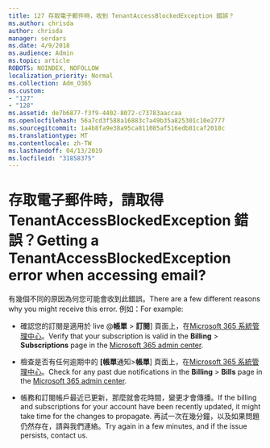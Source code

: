 ```yaml
---
title: 127 存取電子郵件時，收到 TenantAccessBlockedException 錯誤？
ms.author: chrisda
author: chrisda
manager: serdars
ms.date: 4/9/2018
ms.audience: Admin
ms.topic: article
ROBOTS: NOINDEX, NOFOLLOW
localization_priority: Normal
ms.collection: Adm_O365
ms.custom:
- "127"
- "128"
ms.assetid: de7b6877-f3f9-4402-8072-c73783aaccaa
ms.openlocfilehash: 56a7cd3f588a16883c7a49b35a825301c10e2777
ms.sourcegitcommit: 1a4b8fa9e38a95ca811085af516edb81caf2018c
ms.translationtype: MT
ms.contentlocale: zh-TW
ms.lasthandoff: 04/13/2019
ms.locfileid: "31858375"
---
```

# <a name="getting-a-tenantaccessblockedexception-error-when-accessing-email"></a><span data-ttu-id="68432-102">存取電子郵件時，請取得 TenantAccessBlockedException 錯誤？</span><span class="sxs-lookup"><span data-stu-id="68432-102">Getting a TenantAccessBlockedException error when accessing email?</span></span>

<span data-ttu-id="68432-103">有幾個不同的原因為何您可能會收到此錯誤。</span><span class="sxs-lookup"><span data-stu-id="68432-103">There are a few different reasons why you might receive this error.</span></span> <span data-ttu-id="68432-104">例如：</span><span class="sxs-lookup"><span data-stu-id="68432-104">For example:</span></span>

- <span data-ttu-id="68432-105">確認您的訂閱是適用於 live @**帳單** \> **訂閱**] 頁面上，在[Microsoft 365 系統管理中心](https://portal.office.com/adminportal/home#/subscriptions)。</span><span class="sxs-lookup"><span data-stu-id="68432-105">Verify that your subscription is valid in the **Billing** \> **Subscriptions** page in the [Microsoft 365 admin center](https://portal.office.com/adminportal/home#/subscriptions).</span></span>

- <span data-ttu-id="68432-106">檢查是否有任何逾期中的 **[帳單**通知\>**帳單**] 頁面上，在[Microsoft 365 系統管理中心](https://portal.office.com/adminportal/home#/billoverview)。</span><span class="sxs-lookup"><span data-stu-id="68432-106">Check for any past due notifications in the **Billing** \> **Bills** page in the [Microsoft 365 admin center](https://portal.office.com/adminportal/home#/billoverview).</span></span>

- <span data-ttu-id="68432-107">帳務和訂閱帳戶最近已更新，那麼就會花時間，變更才會傳播。</span><span class="sxs-lookup"><span data-stu-id="68432-107">If the billing and subscriptions for your account have been recently updated, it might take time for the changes to propagate.</span></span> <span data-ttu-id="68432-108">再試一次在幾分鐘，以及如果問題仍然存在，請與我們連絡。</span><span class="sxs-lookup"><span data-stu-id="68432-108">Try again in a few minutes, and if the issue persists, contact us.</span></span>
